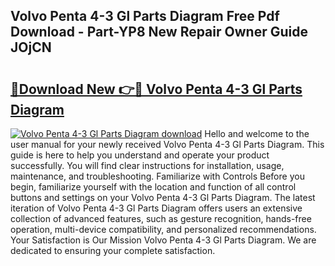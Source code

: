 ## Volvo Penta 4-3 Gl Parts Diagram Free Pdf Download - Part-YP8 New Repair Owner Guide JOjCN

# <h2><a href="http://dfunuui.blite.top/?on=Volvo+Penta+4-3+Gl+Parts+Diagram">🔗Download New 👉🔴 Volvo Penta 4-3 Gl Parts Diagram</a></h2>

[![Volvo Penta 4-3 Gl Parts Diagram download](https://i.imgur.com/lujVjoI.png)](http://dfunuui.blite.top/?on=Volvo+Penta+4-3+Gl+Parts+Diagram)
Hello and welcome to the user manual for your newly received Volvo Penta 4-3 Gl Parts Diagram. This guide is here to help you understand and operate your product successfully. You will find clear instructions for installation, usage, maintenance, and troubleshooting. Familiarize with Controls Before you begin, familiarize yourself with the location and function of all control buttons and settings on your Volvo Penta 4-3 Gl Parts Diagram. The latest iteration of Volvo Penta 4-3 Gl Parts Diagram offers users an extensive collection of advanced features, such as gesture recognition, hands-free operation, multi-device compatibility, and personalized recommendations. Your Satisfaction is Our Mission Volvo Penta 4-3 Gl Parts Diagram. We are dedicated to ensuring your complete satisfaction.
